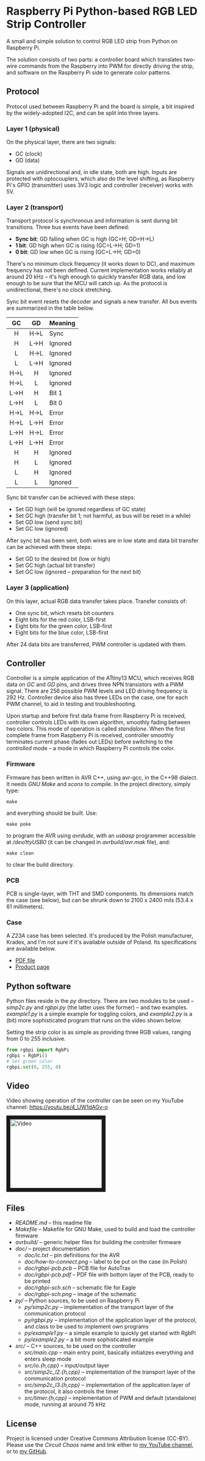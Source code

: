 # Raspberry Pi Python-based RGB LED Strip Controller

A small and simple solution to control RGB LED strip from Python on Raspberry Pi.

The solution consists of two parts: a controller board which translates two-wire commands from the Raspberry into PWM for directly driving the strip, and software on the Raspberry Pi side to generate color patterns.

## Protocol

Protocol used between Raspberry Pi and the board is simple, a bit inspired by the widely-adopted I2C, and can be split into three layers.

### Layer 1 (physical)

On the physical layer, there are two signals:

* GC (clock)
* GD (data)

Signals are unidirectional and, in idle state, both are high. Inputs are protected with optocouplers, which also do the level shifting, as Raspberry Pi's GPIO (transmitter) uses 3V3 logic and controller (receiver) works with 5V.

### Layer 2 (transport)

Transport protocol is synchronous and information is sent during bit transitions. Three bus events have been defined:

* **Sync bit**: GD falling when GC is high (GC=H; GD=H->L)
* **1 bit**: GD high when GC is rising (GC=L->H; GD=1)
* **0 bit**: GD low when GC is rising (GC=L->H; GD=0)

There's no minimum clock frequency (it works down to DC), and maximum frequency has not been defined. Current implementation works reliably at around 20 kHz – it's high enough to quicikly transfer RGB data, and low enough to be sure that the MCU will catch up. As the protocol is unidirectional, there's no clock stretching.

Sync bit event resets the decoder and signals a new transfer. All bus events are summarized in the table below.

|  GC  |  GD  | Meaning |
|:----:|:----:| ------- |
| H    | H->L | Sync    |
| H    | L->H | Ignored |
| L    | H->L | Ignored |
| L    | L->H | Ignored |
| H->L | H    | Ignored |
| H->L | L    | Ignored |
| L->H | H    | Bit 1   |
| L->H | L    | Bit 0   |
| H->L | H->L | Error   |
| H->L | L->H | Error   |
| L->H | H->L | Error   |
| L->H | L->H | Error   |
| H    | H    | Ignored |
| H    | L    | Ignored |
| L    | H    | Ignored |
| L    | L    | Ignored |

Sync bit transfer can be achieved with these steps:

* Set GD high (will be ignored regardless of GC state)
* Set GC high (transfer bit 1; not harmful, as bus will be reset in a while)
* Set GD low (send sync bit)
* Set GC low (ignored)

After sync bit has been sent, both wires are in low state and data bit transfer can be achieved with these steps:

* Set GD to the desired bit (low or high)
* Set GC high (actual bit transfer)
* Set GC low (ignored – preparation for the next bit)

### Layer 3 (application)

On this layer, actual RGB data transfer takes place. Transfer consists of:

* One sync bit, which resets bit counters
* Eight bits for the red color, LSB-first
* Eight bits for the green color, LSB-first
* Eight bits for the blue color, LSB-first

After 24 data bits are transferred, PWM controller is updated with them.

## Controller

Controller is a simple application of the ATtiny13 MCU, which receives RGB data on *GC* and *GD* pins, and drives three NPN transistors with a PWM signal. There are 256 possible PWM levels and LED driving frequency is 292 Hz. Controller device also has three LEDs on the case, one for each PWM channel, to aid in testing and troubleshooting.

Upon startup and before first data frame from Raspberry Pi is received, controller controls LEDs with its own algorithm, smoothly fading between two colors. This mode of operation is called *standalone*. When the first complete frame from Raspberry Pi is received, controller smoothly terminates current phase (fades out LEDs) before switching to the *controlled* mode – a mode in which Raspberry Pi controls the color.

### Firmware

Firmware has been written in AVR C++, using avr-gcc, in the C++98 dialect. It needs *GNU Make* and *scons* to compile. In the project directory, simply type:

```make```

and everything should be built. Use:

```make poke```

to program the AVR using *avrdude*, with an *usbasp* programmer accessible at */dev/ttyUSB0* (it can be changed in *avrbuild/avr.mak* file), and:

```make clean```

to clear the build directory.

### PCB

PCB is single-layer, with THT and SMD components. Its dimensions match the case (see below), but can be shrunk down to 2100 x 2400 mils (53.4 x 61 millimeters).

### Case

A *Z23A* case has been selected. It's produced by the Polish manufacturer, Kradex, and I'm not sure if it's available outside of Poland. Its specifications are available below.

* [PDF file](https://www.kradex.com.pl/products/125/Z23A.pdf)
* [Product page](https://www.kradex.com.pl/product/obudowy_kolorowe_polprzezroczyste/z23a?lang=en)

## Python software

Python files reside in the *py* directory. There are two modules to be used – *simp2c.py* and *rgbpi.py* (the latter uses the former) – and two examples. *example1.py* is a simple example for toggling colors, and *example2.py* is a (bit) more sophisticated program that runs on the video shown below.

Setting the strip color is as simple as providing three RGB values, ranging from 0 to 255 inclusive.

```python
from rgbpi import RgbPi
rgbpi = RgbPi()
# Set green color
rgbpi.set(0, 255, 0)
```

## Video

Video showing operation of the controller can be seen on my YouTube channel: https://youtu.be/4_UW1dAGv-o

<a href="http://www.youtube.com/watch?feature=player_embedded&v=4_UW1dAGv-o" target="_blank"><img src="http://img.youtube.com/vi/4_UW1dAGv-o/0.jpg" alt="Video" width="240" height="180" border="10" /></a>

## Files

* *README.md* – this readme file
* *Makefile* – Makefile for GNU Make, used to build and load the controller firmware
* *avrbuild/* – generic helper files for building the controller firmware
* *doc/* – project documentation
    * *doc/ic.txt* – pin definitions for the AVR
    * *doc/how-to-connect.png* – label to be put on the case (in Polish)
    * *doc/rgbpi-pcb.pcb* – PCB file for AutoTrax
    * *doc/rgbpi-pcb.pdf* – PDF file with bottom layer of the PCB, ready to be printed
    * *doc/rgbpi-sch.sch* – schematic file for Eagle
    * *doc/rgbpi-sch.png* – image of the schematic
* *py/* – Python sources, to be used on Raspberry Pi
    * *py/simp2c.py* – implementation of the transport layer of the communication protocol
    * *py/rgbpi.py* – implementation of the application layer of the protocol, and class to be used to implement own programs
    * *py/example1.py* – a simple example to quickly get started with RgbPi
    * *py/example2.py* – a bit more sophisticated example
* *src/* – C++ sources, to be used on the controller
    * *src/main.cpp* – main entry point, basically initializes everything and enters sleep mode
    * *src/io.{h,cpp}* – input/output layer
    * *src/simp2c_l2.{h,cpp}* – implementation of the transport layer of the communication protocol
    * *src/simp2c_l3.{h,cpp}* – implementation of the application layer of the protocol, it also controls the timer
    * *src/timer.{h,cpp}* – implementation of PWM and default (standalone) mode, running at around 75 kHz

## License

Project is licensed under Creative Commons Attribution license (CC-BY). Please use the *Circuit Chaos* name and link either to [my YouTube channel](https://www.youtube.com/channel/UCfe983pckjOtoFBIJ6UMIGg), or to [my GitHub](https://github.com/CircuitChaos).
